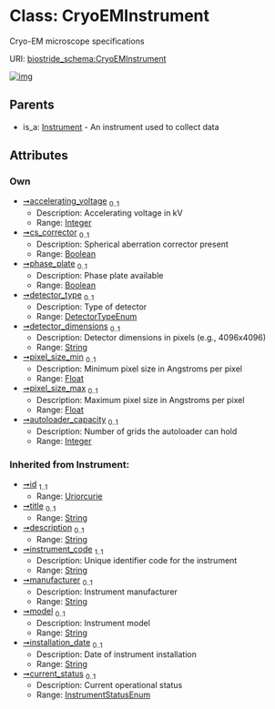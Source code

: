 
# Class: CryoEMInstrument

Cryo-EM microscope specifications

URI: [biostride_schema:CryoEMInstrument](https://w3id.org/biostride/schema/CryoEMInstrument)


[![img](https://yuml.me/diagram/nofunky;dir:TB/class/[Instrument],[Instrument]^-[CryoEMInstrument&#124;accelerating_voltage:integer%20%3F;cs_corrector:boolean%20%3F;phase_plate:boolean%20%3F;detector_type:DetectorTypeEnum%20%3F;detector_dimensions:string%20%3F;pixel_size_min:float%20%3F;pixel_size_max:float%20%3F;autoloader_capacity:integer%20%3F;instrument_code(i):string;manufacturer(i):string%20%3F;model(i):string%20%3F;installation_date(i):string%20%3F;current_status(i):InstrumentStatusEnum%20%3F;id(i):uriorcurie;title(i):string%20%3F;description(i):string%20%3F])](https://yuml.me/diagram/nofunky;dir:TB/class/[Instrument],[Instrument]^-[CryoEMInstrument&#124;accelerating_voltage:integer%20%3F;cs_corrector:boolean%20%3F;phase_plate:boolean%20%3F;detector_type:DetectorTypeEnum%20%3F;detector_dimensions:string%20%3F;pixel_size_min:float%20%3F;pixel_size_max:float%20%3F;autoloader_capacity:integer%20%3F;instrument_code(i):string;manufacturer(i):string%20%3F;model(i):string%20%3F;installation_date(i):string%20%3F;current_status(i):InstrumentStatusEnum%20%3F;id(i):uriorcurie;title(i):string%20%3F;description(i):string%20%3F])

## Parents

 *  is_a: [Instrument](Instrument.md) - An instrument used to collect data

## Attributes


### Own

 * [➞accelerating_voltage](cryoEMInstrument__accelerating_voltage.md)  <sub>0..1</sub>
     * Description: Accelerating voltage in kV
     * Range: [Integer](types/Integer.md)
 * [➞cs_corrector](cryoEMInstrument__cs_corrector.md)  <sub>0..1</sub>
     * Description: Spherical aberration corrector present
     * Range: [Boolean](types/Boolean.md)
 * [➞phase_plate](cryoEMInstrument__phase_plate.md)  <sub>0..1</sub>
     * Description: Phase plate available
     * Range: [Boolean](types/Boolean.md)
 * [➞detector_type](cryoEMInstrument__detector_type.md)  <sub>0..1</sub>
     * Description: Type of detector
     * Range: [DetectorTypeEnum](DetectorTypeEnum.md)
 * [➞detector_dimensions](cryoEMInstrument__detector_dimensions.md)  <sub>0..1</sub>
     * Description: Detector dimensions in pixels (e.g., 4096x4096)
     * Range: [String](types/String.md)
 * [➞pixel_size_min](cryoEMInstrument__pixel_size_min.md)  <sub>0..1</sub>
     * Description: Minimum pixel size in Angstroms per pixel
     * Range: [Float](types/Float.md)
 * [➞pixel_size_max](cryoEMInstrument__pixel_size_max.md)  <sub>0..1</sub>
     * Description: Maximum pixel size in Angstroms per pixel
     * Range: [Float](types/Float.md)
 * [➞autoloader_capacity](cryoEMInstrument__autoloader_capacity.md)  <sub>0..1</sub>
     * Description: Number of grids the autoloader can hold
     * Range: [Integer](types/Integer.md)

### Inherited from Instrument:

 * [➞id](namedThing__id.md)  <sub>1..1</sub>
     * Range: [Uriorcurie](types/Uriorcurie.md)
 * [➞title](namedThing__title.md)  <sub>0..1</sub>
     * Range: [String](types/String.md)
 * [➞description](namedThing__description.md)  <sub>0..1</sub>
     * Range: [String](types/String.md)
 * [➞instrument_code](instrument__instrument_code.md)  <sub>1..1</sub>
     * Description: Unique identifier code for the instrument
     * Range: [String](types/String.md)
 * [➞manufacturer](instrument__manufacturer.md)  <sub>0..1</sub>
     * Description: Instrument manufacturer
     * Range: [String](types/String.md)
 * [➞model](instrument__model.md)  <sub>0..1</sub>
     * Description: Instrument model
     * Range: [String](types/String.md)
 * [➞installation_date](instrument__installation_date.md)  <sub>0..1</sub>
     * Description: Date of instrument installation
     * Range: [String](types/String.md)
 * [➞current_status](instrument__current_status.md)  <sub>0..1</sub>
     * Description: Current operational status
     * Range: [InstrumentStatusEnum](InstrumentStatusEnum.md)
